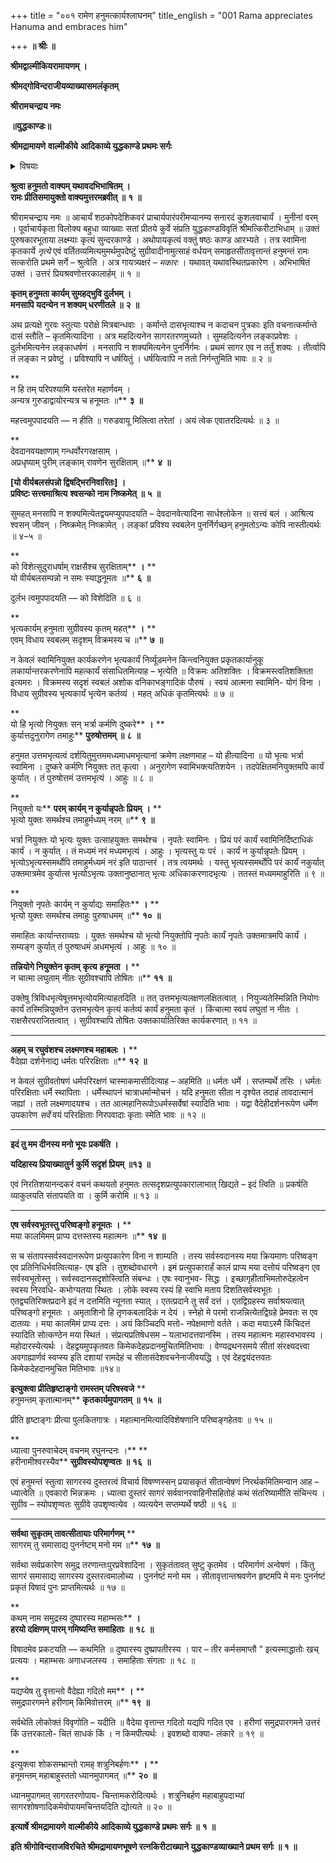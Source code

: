 +++
title = "००१ रामेण हनुमत्कार्यश्लाघनम्"
title_english = "001 Rama appreciates Hanuma and embraces him"

+++
**॥ श्रीः ॥**

**श्रीमद्वाल्मीकियरामायणम् ।**

**श्रीमद्गोविन्दराजीयव्याख्यासमलंकृतम्**

**श्रीरामचन्द्राय नमः**

**॥युद्धकाण्डः॥**

**श्रीमद्रामायणे** **वाल्मीकीये** **आदिकाव्ये युद्धकाण्डे प्रथमः सर्गः**


<details><summary>विषयाः</summary>

हनुमन्मुखादवगतसीतावृत्तान्तेनश्रीरामेणहनुमन्तंप्रतिप्रशंसनपूर्वकं तस्कृतसीतान्वेषणा -युपकारप्रत्युपकारतयासर्वस्वदानप्रतिनिधिभूत स्वात्मप्रदानरूपपरिष्वङ्ग करणम् ॥ १ ॥

तथा सुग्रीवसंनिधौहनुमन्तंप्रति सागरस्यदुस्तरतयासीताम्वेषणा दिप्रयासस्यनिष्फलत्योत्त्या सागरतरणोपायानधिगमेनपरिचिन्तनम् ॥ २ ॥

</details>


**श्रुत्वा हनुमतो वाक्यम् यथावदभिभाषितम् ।  
रामः प्रीतिसमायुक्तो वाक्यमुत्तरमब्रवीत् ॥** **१** **॥**

श्रीरामचन्द्राय नमः ॥ आचार्यं शठकोपदेशिकवरं प्राचार्यपारंपरीमप्यानम्य सनारदं कुशलवाचार्यं । मुनीनां वरम् । पूर्वाचार्यकृता विलोक्य बहुधा व्याख्याः सतां प्रीतये कुर्वे संप्रति युद्धकाण्डविवृतिं श्रीमत्किरीटाभिधाम् ॥ उक्तं पुरुषकारभूताया लक्ष्म्याः कृत्यं सुन्दरकाण्डे । अथोपायकृत्यं वक्तुं षष्ठः काण्ड आरभ्यते । तत्र स्वामिना कृतकार्ये *नृत्ये* एवं वर्तितव्यमित्यमुमर्थमुपदेष्टुं सुग्रीवादीनामुत्साहं वर्धयन् समाहृतसीतावृत्तान्तं हनुमन्तं रामः सत्करोति प्रथमे सर्गे – श्रुत्वेति । अत्र गायत्र्यक्षरं – *मकारः* । यथावत् यथावस्थितप्रकारेण । अभिभाषितं उक्तं । उत्तरं प्रियश्रवणोत्तरकालार्हम् ॥ १ ॥

**कृतम् हनुमता कार्यम् सुमहद्भुवि दुर्लभम् ।  
मनसापि यदन्येन न शक्यम् धरणीतले ॥** **२** **॥**

अथ प्रत्यक्षे गुरवः स्तुत्याः परोक्षे मित्रबान्धवाः । कर्मान्ते दासभृत्याश्च न कदाचन पुत्रकाः इति वचनात्कर्मान्ते दासं स्तौति – कृतमित्यादिना । अत्र महदित्यनेन सागरतरणमुच्यते । सुमहदित्यनेन लङ्काप्रवेशः । दुर्लभमित्यनेन लङ्काधर्षणं । मनसापि न शक्यमित्यनेन पुनर्निर्गमः । प्रथमं सागर एव न तर्तुं शक्यः । तीर्त्वापि तं लङ्का न प्रवेष्टुं । प्रविश्यापि न धर्षयितुं । धर्षयित्वापि न ततो निर्गन्तुमिति भावः ॥ २ ॥

**  
न हि तम् परिपश्यामि यस्तरेत महार्णवम् ।  
अन्यत्र गुरुडाद्वायोरन्यत्र च हनूमतः ॥** **३** **॥**

महत्त्वमुपपादयति — न हीति ॥ गरुडवायू मिलित्वा तरेतां । अयं त्वेक एवातरदित्यर्थः ॥ ३ ॥

**  
देवदानवयक्षाणाम् गन्धर्वोरगरक्षसाम् ।  
अप्रधृष्याम् पुरीम् लङ्काम् रावणेन सुरक्षिताम् ॥** **४** **॥**

**\[यो वीर्यबलसंपन्नो द्विषद्भिरनिवारितः\] ।  
प्रविष्टः सत्त्वमाश्रित्य** **श्वसन्को नाम निष्क्रमेत् ॥** **५** **॥**

सुमहत् मनसापि न शक्यमित्येतद्वयमप्युपपादयति – देवदानवेत्यादिना सार्धश्लोकेन ॥ सत्त्वं बलं । आश्रित्य श्वसन् जीवन् । निष्क्रमेत् निष्क्रामेत् । लङ्कां प्रविश्य स्वबलेन पुनर्निर्गच्छन् हनुमतोऽन्यः कोपि नास्तीत्यर्थः ॥ ४–५ ॥

**  
को विशेत्सुदुराधर्षाम् राक्षसैश्च सुरक्षिताम्** **।** **  
यो वीर्यबलसम्पन्नो न समः स्याद्धनूमतः ॥** **६** **॥**

दुर्लभ त्वमुपपादयति — को विशेदिति ॥ ६ ॥

**  
भृत्यकार्यम् हनुमता सुग्रीवस्य कृतम् महत्** **।** **  
एवम् विधाय स्वबलम् सदृशम् विक्रमस्य च ॥** **७** **॥**

न केवलं स्वामिनियुक्त कार्यकरणेन भृत्यकार्यं निर्व्यूडमनेन किन्त्वनियुक्त प्रकृतकार्यानुकू लकार्यान्तरकरणेनापि महत्कार्यं संसाधितमित्याह – भृत्येति ॥ विक्रमः अतिशक्तिः । विक्रमस्त्वतिशक्तिता इत्यमरः । विक्रमस्य सदृशं स्वबलं अशोक वनिकाभङ्गादिकं पौरुषं । स्वयं आत्मना स्वामिनि- योगं विना । विधाय सुग्रीवस्य भृत्यकार्यं भृत्येन कर्तव्यं । महत् अधिकं कृतमित्यर्थः ॥ ७ ॥

**  
यो हि भृत्यो नियुक्तः सन् भर्त्रा कर्मणि दुष्करे** **।** **  
कुर्यात्तदुनुरागेण तमाहुः** **पुरुषोत्तमम् ॥** **८** **॥**

हनुमत उत्तमभृत्यत्वं दर्शयितुमुत्तममध्यमाधमभृत्यानां क्रमेण लक्षणमाह – यो हीत्यादिना ॥ यो भृत्यः भर्त्रा स्वामिना । दुष्करे कर्मणि नियुक्तः तत् कृत्वा । अनुरागेण स्वामिभक्त्यतिशयेन । तदपेक्षितमनियुक्तमपि कार्यं कुर्यात् । तं पुरुषोत्तमं उत्तमभृत्यं । आहुः ॥ ८ ॥

**  
नियुक्तो यः** **परम् कार्यम् न कुर्यान्नृपतेः प्रियम्** **।** **  
भृत्यो युक्तः समर्थश्च तमाहुर्मध्यम् नरम् ॥** **९** **॥**

भर्त्रा नियुक्तः यो भृत्यः युक्तः उत्साहयुक्तः समर्थश्च । नृपतेः स्वामिनः । प्रियं परं कार्यं स्वामिनिर्दिष्टाधिकं कार्यं । न कुर्यात् । तं मध्यमं नरं मध्यमभृत्यं । आहुः । भृत्यस्तु यः परं । कार्यं न कुर्यान्नृपतेः प्रियम् । भृत्योऽभृत्यस्समर्थोपि तमाहुर्मध्यमं नरं इति पाठान्तरं । तत्र त्वयमर्थः । यस्तु भृत्यस्समर्थोपि परं कार्यं नकुर्यात् उक्तमात्रमेव कुर्यात्स भृत्योऽभृत्यः उक्तानुष्ठानात् भृत्यः अधिकाकरणादभृत्यः । ततस्तं मध्यममाहुरिति ॥ ९ ॥

**  
नियुक्तो नृपतेः कार्यम् न कुर्याद्यः समाहितः** **।** **  
भृत्यो युक्तः समर्थश्च तमाहुः पुरुषाधमम् ॥** **१०** **॥**

समाहितः कार्यान्तराव्यग्रः । युक्तः समर्थश्च यो भृत्यो नियुक्तोपि नृपतेः कार्यं नृपतेः उक्तमात्रमपि कार्यं । सम्यङ्ग कुर्यात् तं पुरुषाधमं अधमभृत्यं । आहुः ॥ १० ॥

**तन्नियोगे नियुक्तेन कृतम्** **कृत्य** **हनूमता** **।** **  
न चात्मा लघुताम् नीतः सुग्रीवश्चापि तोषितः ॥** **११** **॥**

उक्तेषु त्रिविधभृत्येषूत्तमभृत्योयमित्याहतदिति ॥ तत् उत्तमभृत्यलक्षणलक्षितत्वात् । नियुज्यतेस्मिन्निति नियोगः कार्यं तस्मिन्नियुक्तेन उत्तमभृत्येन कृत्यं कर्तव्यं कार्यं हनुमता कृतं । किंचात्मा स्वयं लघुतां न नीतः । राक्षसैरपराजितत्वात् । सुग्रीवश्चापि तोषितः उक्तकार्यातिरिक्त कार्यकरणात् ॥ ११ ॥

****

**अहम् च रघुवंशश्च लक्ष्मणश्च महाबलः** **।** **  
वैदेह्या दर्शनेनाद्य धर्मतः परिरक्षिताः ॥** **१२** **॥**

न केवलं सुग्रीवतोषणं धर्मपरिरक्षणं चास्माकमासीदित्याह – अहमिति ॥ धर्मतः धर्मे । सप्तम्यर्थे तसिः । धर्मतः परिरक्षिताः धर्मे स्थापिताः । धर्मेस्थापनं चात्राधर्मान्मोचनं । यदि हनुमता सीता न दृश्येत तदाहं तावदात्मानं जह्यां । ततो लक्ष्मणादयश्च । तत आत्महानिरूपोऽधर्मस्सर्वेषां स्यादिति भावः । यद्वा वैदेहीदर्शनरूपेण धर्मेण उपकारेण *सर्वे* वयं परिरक्षिताः निरपवादाः कृताः स्मेति भावः ॥ १२ ॥

****

**इदं तु मम दीनस्य मनो भूयः प्रकर्षति ।**

**यदिहास्य प्रियाख्यातुर्न कुर्मि सदृशं प्रियम् ॥१३ ॥**

एवं निरतिशयानन्दकरं वचनं कथयतो हनुमतः तत्सदृशप्रत्युपकारालाभात् खिद्यते – इदं त्विति ॥ प्रकर्षति व्याकुलयति संतापयति वा । कुर्मि करोमि ॥ १३ ॥

****

**एष सर्वस्वभूतस्तु परिष्वङ्गो हनूमतः** **।** **  
मया कालमिमम् प्राप्य दत्तस्तस्य महात्मनः ॥** **१४ ॥**

स च संतापस्सर्वस्वदानरूपेण प्रत्युपकारेण विना न शाम्यति । तस्य सर्वस्वदानस्य मया क्रियमाणः परिष्वङ्ग एव प्रतिनिधिर्भवत्वित्याह- एष इति । तुशब्दोवधारणे । इमं प्रत्युपकारार्हं कालं प्राप्य मया दत्तोयं परिष्वङ्ग एव सर्वस्वभूतोस्तु । सर्वस्वदानसदृशोस्त्विति संबन्धः । एषः स्वानुभव- सिद्धः । इच्छागृहीताभिमतोरुदेहत्वेन स्वस्य निरवधि- कभोग्यतया स्थितः । लोके स्वस्य रस्यं हि स्वाभि मताय दिशतिसर्वस्वभूतः । एतद्व्यतिरिक्तप्रदाने इदं न दत्तमिति न्यूनता स्यात् । एतत्प्रदाने तु सर्वं दत्तं । एतद्विग्रहस्य सर्वाश्रयत्वात् परिष्वङ्गो हनूमतः । अमृताशिनो हि तृणकबलादिकं न देयं । स्नेहो मे परमो राजन्नित्येतद्विग्रहे प्रेमवतः स एव दातव्यः । मया कालमिमं प्राप्य दत्तः । अयं किञ्चिदपि मत्तो- नपेक्षमाणो वर्तते । कदा मयाऽस्मै किंचिदत्तं स्यादिति सोत्कण्ठेन मया स्थितं । संप्रत्यप्रतिषेधसम – यलाभादत्तवानस्मि । तस्य महात्मनः महास्वभावस्य । महोदारस्येत्यर्थः । देहद्वयमुपकृतवतः किमेकदेहप्रदानमुचितमितिभावः । वेण्यद्रथनसमये सीतां संरक्ष्यदत्त्वा अवगाह्यार्णवं स्वप्स्य इति दशायां रामदेहं च सीतासंदेशवचनेनाजीवयद्धि । एवं देहद्वयंदत्तवतः किमेकदेहदानमुचित मितिभावः ॥१४॥

**इत्युक्त्वा प्रीतिहृष्टाङ्गो रामस्तम् परिषस्वजे** **  
हनुमन्तम् कृतात्मानम्** **कृतकार्यमुपागतम् ॥** **१५** **॥**

प्रीति हृष्टाङ्गः प्रीत्या पुलकितगात्रः । महात्मानमित्यादिविशेषणानि परिष्वङ्गहेतवः ॥ १५ ॥

**  
ध्यात्वा पुनरुवाचेदम् वचनम् रघुनन्दनः ।** **  
हरीनामीश्वरस्यैव** **सुग्रीवस्योपशृण्वतः ॥** **१६** **॥**

एवं हनुमन्तं स्तुत्वा सागरस्य दुस्तरत्वं विचार्य विषण्णस्सन् प्रयासकृतं सीतान्वेषणं निरर्थकमितिमन्वान आह – ध्यात्वेति ॥ एवकारो भिन्नक्रमः । ध्यात्वा दुस्तरं सागरं सर्ववानरवाहिनीसहितोहं कथं संतरिष्यामीति संचिन्त्य । सुग्रीव – स्योपशृण्वतः सुग्रीवे उपशृण्वत्येव । व्यत्ययेन सप्तम्यर्थे षष्ठी ॥ १६ ॥

****

**सर्वथा सुकृतम् तावत्सीतायाः परिमार्गणम्** **  
सागरम् तु समासाद्य पुनर्नष्टम् मनो मम ॥** **१७** **॥**

सर्वथा सर्वप्रकारेण समुद्र तरणान्तःपुरप्रवेशादिना । सुकृतंतावत् सुष्टु कृतमेव । परिमार्गणं अन्वेषणं । किंतु सागरं समासाद्य सागरस्य दुस्तरत्वमालोच्य । पुनर्नष्टं मनो मम । सीतावृत्तान्तश्रवणेन हृष्टमपि मे मनः पुनर्नष्टं प्रकृतं विषादं पुनः प्राप्तमित्यर्थः ॥ १७ ॥

**  
कथम् नाम समुद्रस्य दुष्पारस्य महाम्भसः** **।  
हरयो दक्षिणम् पारम् गमिष्यन्ति समाहिताः** **॥** **१८** **॥**

विषादमेव प्रकटयति — कथमिति ॥ दुष्पारस्य दुष्प्रापतीरस्य । पार – तीर कर्मसमाप्तौ ” इत्यस्माद्धातोः खच् प्रत्ययः । महाम्भसः अगाधजलस्य । समाहिताः संगताः ॥ १८ ॥

**  
यद्यप्येष तु वृत्तान्तो वैदेह्या गदितो मम** **।** **  
समुद्रपारगमने हरीणाम् किमिवोत्तरम् ॥** **१९** **॥**

सर्वथेति लोकोक्तं विवृणोति – यदीति ॥ वैदेया वृत्तान्त गदितो यद्यपि गदित एव । हरीणां समुद्रपारगमने उत्तरं किं उत्तरकालो- चितं साधकं किं । न किमपीत्यर्थः । इवशब्दो वाक्या- लंकारे ॥ १९ ॥

**  
इत्युक्त्वा शोकसम्भ्रान्तो रामह् शत्रुनिबर्हणः** **।** **  
हनूमन्तम् महाबाहुस्ततो ध्यानमुपागमत् ॥** **२०** **॥**

ध्यानमुपागमत् सागरतरणोपाय- चिन्तामकरोदित्यर्थः । शत्रुनिबर्हण महाबाहुपदाभ्यां सागरशोषणादिकमेवोपायमचिन्तयदिति द्योत्यते ॥ २० ॥

**इत्यार्षे श्रीमद्रामायणे** **वाल्मीकीये** **आदिकाव्ये युद्धकाण्डे प्रथमः सर्गः ॥** **१** **॥**

**इति श्रीगोविन्दराजविरचिते श्रीमद्रामायणभूषणे रत्नकिरीटाख्याने युद्धकाण्डव्याख्याने प्रथम सर्गः ॥ १ ॥**
